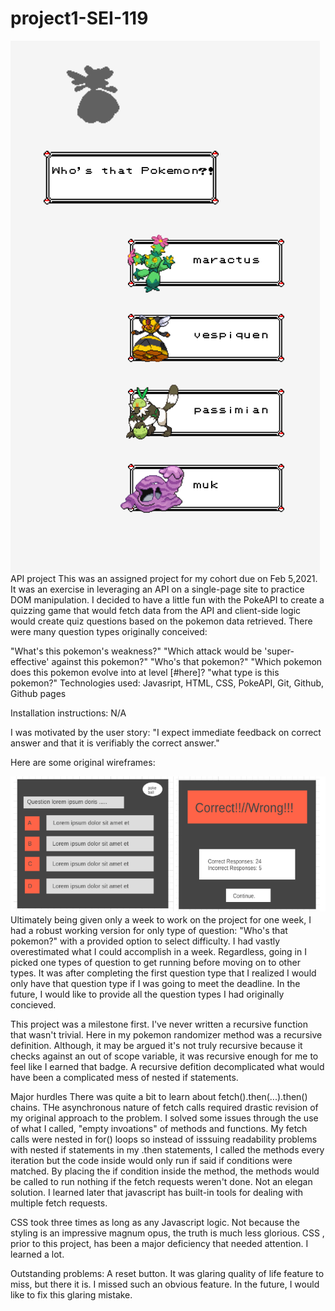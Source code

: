 # project1-SEI-119
<img src="./images/Screenshot.png" 
alt="Screenshot" 
style="float:left; margin-right: 10px;"/>


API project
This was an assigned project for my cohort due on Feb 5,2021. It was an exercise in leveraging an API on a single-page site to practice DOM manipulation. 
I decided to have a little fun with the PokeAPI to create a quizzing game that would fetch data from the API and client-side logic would create quiz questions 
based on the pokemon data retrieved. There were many question types originally conceived:


"What's this pokemon's weakness?"
"Which attack would be 'super-effective' against this pokemon?"
"Who's that pokemon?"
"Which pokemon does this pokemon evolve into at level [#here]?
"what type is this pokemon?"
Technologies used: Javasript, HTML, CSS, PokeAPI, Git, Github, Github pages

Installation instructions: N/A

I was motivated by the user story:
"I expect immediate feedback on correct answer and that it is verifiably the correct answer."

Here are some original wireframes:


<img src="./images/Screenshot2.png" 
alt="Wireframes"
style="float:left; margin-right: 10px;">
<br><br><br><br><br><br><br><br><br><br><br><br><br>
Ultimately being given only a week to work on the project for one week, I had a robust working version for only type of question: 
"Who's that pokemon?" with a provided option to select difficulty. I had vastly overestimated what I could accomplish in a week. 
Regardless, going in I picked one types of question to get running before moving on to other types. 
It was after completing the first question type that I realized I would only have that question type if I was going to meet the deadline. 
In the future, I would like to provide all the question types I had originally concieved.

This project was a milestone first. I've never written a recursive function that wasn't trivial. Here in my pokemon randomizer method was a recursive definition. Although, it may be argued it's not truly recursive because it checks against an out of scope variable, it was recursive enough for me to feel like I earned that badge. A recursive defition decomplicated what would have been a complicated mess of nested if statements.

Major hurdles
There was quite a bit to learn about fetch().then(...).then() chains. THe asynchronous nature of fetch calls required drastic revision of my original approach to the problem. I solved some issues through the use of what I called, "empty invoations" of methods and functions. My fetch calls were nested in for() loops so instead of isssuing readability problems with nested if statements in my .then statements, I called the methods every iteration but the code inside would only run if said if conditions were matched. By placing the if condition inside the method, the methods would be called to run nothing if the fetch requests weren't done. Not an elegan solution. I learned later that javascript has built-in tools for dealing with multiple fetch requests. 

CSS took three times as long as any Javascript logic. Not because the styling is an impressive magnum opus, the truth is much less glorious. CSS , prior to this project, has been a major deficiency that needed attention. I learned a lot. 

Outstanding problems:
A reset button. It was glaring quality of life feature to miss, but there it is. I missed such an obvious feature. In the future, I would like to fix this glaring mistake. 